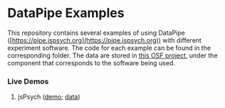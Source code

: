 # DataPipe Examples

This repository contains several examples of using DataPipe ([https://pipe.jspsych.org](https://pipe.jspsych.org)) with different experiment software. The code for each example can be found in the corresponding folder. The data are stored in [this OSF project](https://osf.io/6myfk/), under the component that corresponds to the software being used.

### Live Demos

1. jsPsych ([demo](https://jspsych.github.io/datapipe-examples/jspsych); [data](https://osf.io/zt3y5/))
